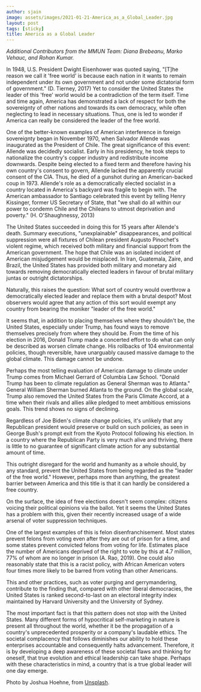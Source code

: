 ```yaml
---
author: sjain
image: assets/images/2021-01-21-America_as_a_Global_Leader.jpg
layout: post
tags: [sticky]
title: America as a Global Leader
---
```


*Additional Contributors from the MMUN Team: Diana Brebeanu, Marko
Vehauc, and Rohan Kumar.*

In 1948, U.S. President Dwight Eisenhower was quoted saying, "\[T\]he
reason we call it 'free world' is because each nation in it wants to
remain independent under its own government and not under some
dictatorial form of government." (D. Tierney, 2017) Yet to consider the
United States the leader of this 'free' world would be a contradiction
of the term itself. Time and time again, America has demonstrated a lack
of respect for both the sovereignty of other nations and towards its own
democracy, while often neglecting to lead in necessary situations. Thus,
one is led to wonder if America can really be considered the leader of
the free world.

One of the better-known examples of American interference in foreign
sovereignty began in November 1970, when Salvador Allende was
inaugurated as the President of Chile. The great significance of this
event: Allende was decidedly socialist. Early in his presidency, he took
steps to nationalize the country's copper industry and redistribute
income downwards. Despite being elected to a fixed term and therefore
having his own country's consent to govern, Allende lacked the
apparently crucial consent of the CIA. Thus, he died of a gunshot during
an American-backed coup in 1973. Allende's role as a democratically
elected socialist in a country located in America's backyard was fragile
to begin with. The American ambassador to Santiago celebrated this event
by telling Henry Kissinger, former US Secretary of State, that "we shall
do all within our power to condemn Chile and the Chileans to utmost
deprivation and poverty." (H. O'Shaughnessy, 2013)

The United States succeeded in doing this for 15 years after Allende's
death. Summary executions, "unexplainable" disappearances, and political
suppression were all fixtures of Chilean president Augusto Pinochet's
violent regime, which received both military and financial support from
the American government. The hope that Chile was an isolated incident of
American misjudgement would be misplaced. In Iran, Guatemala, Zaire, and
Brazil, the United States has provided both military and monetary aid
towards removing democratically elected leaders in favour of brutal
military juntas or outright dictatorships.

Naturally, this raises the question: What sort of country would
overthrow a democratically elected leader and replace them with a brutal
despot? Most observers would agree that any action of this sort would
exempt any country from bearing the moniker "leader of the free world."

It seems that, in addition to placing themselves where they shouldn't
be, the United States, especially under Trump, has found ways to remove
themselves precisely from where they should be. From the time of his
election in 2016, Donald Trump made a concerted effort to do what can
only be described as worsen climate change. His rollbacks of 104
environmental policies, though reversible, have unarguably caused
massive damage to the global climate. This damage cannot be undone.

Perhaps the most telling evaluation of American damage to climate under
Trump comes from Michael Gerrard of Columbia Law School. "Donald Trump
has been to climate regulation as General Sherman was to Atlanta."
General William Sherman burned Atlanta to the ground. On the global
scale, Trump also removed the United States from the Paris Climate
Accord, at a time when their rivals and allies alike pledged to meet
ambitious emissions goals. This trend shows no signs of declining.

Regardless of Joe Biden's climate change policies, it's unlikely that
any Republican president would preserve or build on such policies, as
seen in George Bush's prompt exit from the Kyoto Protocol following his
election. In a country where the Republican Party is very much alive and
thriving, there is little to no guarantee of significant climate action
for any substantial amount of time.

This outright disregard for the world and humanity as a whole should, by
any standard, prevent the United States from being regarded as the
"leader of the free world." However, perhaps more than anything, the
greatest barrier between America and this title is that it can hardly be
considered a free country.

On the surface, the idea of free elections doesn't seem complex:
citizens voicing their political opinions via the ballot. Yet it seems
the United States has a problem with this, given their recently
increased usage of a wide arsenal of voter suppression techniques.

One of the largest examples of this is felon disenfranchisement. Most
states prevent felons from voting even after they are out of prison for
a time, and some states prevent convicted felons from voting for life.
Estimates place the number of Americans deprived of the right to vote by
this at 4.7 million, 77% of whom are no longer in prison (A. Rao, 2019).
One could also reasonably state that this is a racist policy, with
African American voters four times more likely to be barred from voting
than other Americans.

This and other practices, such as voter purging and gerrymandering,
contribute to the finding that, compared with other liberal democracies,
the United States is ranked second-to-last on an electoral integrity
index maintained by Harvard University and the University of Sydney.

The most important fact is that this pattern does not stop with the
United States. Many different forms of hypocritical self-marketing in
nature is present all throughout the world, whether it be the
propagation of a country's unprecedented prosperity or a company's
laudable ethics. The societal complacency that follows diminishes our
ability to hold these enterprises accountable and consequently halts
advancement. Therefore, it is by developing a deep awareness of these
societal flaws and thinking for oneself, that true evolution and ethical
leadership can take shape. Perhaps with these characteristics in mind, a
country that is a true global leader will one day emerge.

Photo by Joshua Hoehne, from [Unsplash](https://unsplash.com/photos/7s1j-DZ5KYQ).
